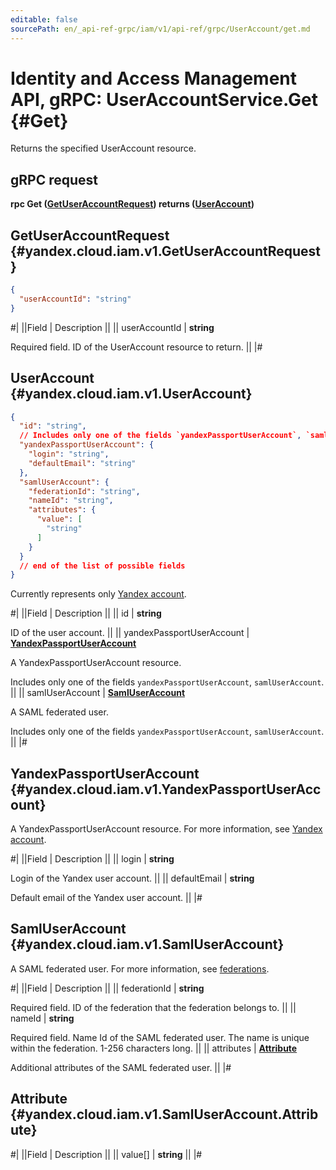 ```yaml
---
editable: false
sourcePath: en/_api-ref-grpc/iam/v1/api-ref/grpc/UserAccount/get.md
---
```


# Identity and Access Management API, gRPC: UserAccountService.Get {#Get}

Returns the specified UserAccount resource.

## gRPC request

**rpc Get ([GetUserAccountRequest](#yandex.cloud.iam.v1.GetUserAccountRequest)) returns ([UserAccount](#yandex.cloud.iam.v1.UserAccount))**

## GetUserAccountRequest {#yandex.cloud.iam.v1.GetUserAccountRequest}

```json
{
  "userAccountId": "string"
}
```

#|
||Field | Description ||
|| userAccountId | **string**

Required field. ID of the UserAccount resource to return. ||
|#

## UserAccount {#yandex.cloud.iam.v1.UserAccount}

```json
{
  "id": "string",
  // Includes only one of the fields `yandexPassportUserAccount`, `samlUserAccount`
  "yandexPassportUserAccount": {
    "login": "string",
    "defaultEmail": "string"
  },
  "samlUserAccount": {
    "federationId": "string",
    "nameId": "string",
    "attributes": {
      "value": [
        "string"
      ]
    }
  }
  // end of the list of possible fields
}
```

Currently represents only [Yandex account](/docs/iam/concepts/#passport).

#|
||Field | Description ||
|| id | **string**

ID of the user account. ||
|| yandexPassportUserAccount | **[YandexPassportUserAccount](#yandex.cloud.iam.v1.YandexPassportUserAccount)**

A YandexPassportUserAccount resource.

Includes only one of the fields `yandexPassportUserAccount`, `samlUserAccount`. ||
|| samlUserAccount | **[SamlUserAccount](#yandex.cloud.iam.v1.SamlUserAccount)**

A SAML federated user.

Includes only one of the fields `yandexPassportUserAccount`, `samlUserAccount`. ||
|#

## YandexPassportUserAccount {#yandex.cloud.iam.v1.YandexPassportUserAccount}

A YandexPassportUserAccount resource.
For more information, see [Yandex account](/docs/iam/concepts/#passport).

#|
||Field | Description ||
|| login | **string**

Login of the Yandex user account. ||
|| defaultEmail | **string**

Default email of the Yandex user account. ||
|#

## SamlUserAccount {#yandex.cloud.iam.v1.SamlUserAccount}

A SAML federated user.
For more information, see [federations](/docs/iam/concepts/federations).

#|
||Field | Description ||
|| federationId | **string**

Required field. ID of the federation that the federation belongs to. ||
|| nameId | **string**

Required field. Name Id of the SAML federated user.
The name is unique within the federation. 1-256 characters long. ||
|| attributes | **[Attribute](#yandex.cloud.iam.v1.SamlUserAccount.Attribute)**

Additional attributes of the SAML federated user. ||
|#

## Attribute {#yandex.cloud.iam.v1.SamlUserAccount.Attribute}

#|
||Field | Description ||
|| value[] | **string** ||
|#